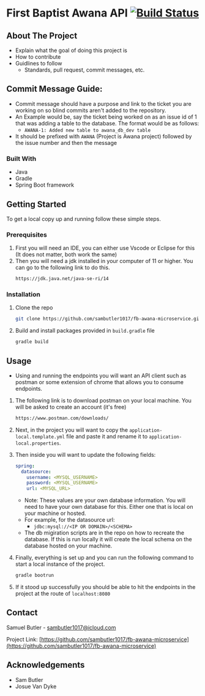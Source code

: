# First Baptist Awana API [![Build Status](https://github.com/sambutler1017/fb-awana-microservice/actions/workflows/build.yml/badge.svg)](https://github.com/sambutler1017/fb-awana-microservice/actions)

<!-- ABOUT THE PROJECT -->

## About The Project

- Explain what the goal of doing this project is
- How to contribute
- Guidlines to follow
  - Standards, pull request, commit messages, etc.

## Commit Message Guide:

- Commit message should have a purpose and link to the ticket you are working on so blind commits aren't added to the repository.
- An Example would be, say the ticket being worked on as an issue id of 1 that was adding a table to the database. The format would be as follows:
  - `AWANA-1: Added new table to awana_db_dev table`
- It should be prefixed with `AWANA` (Project is Awana project) followed by the issue number and then the message

### Built With

- Java
- Gradle
- Spring Boot framework

<!-- GETTING STARTED -->

## Getting Started

To get a local copy up and running follow these simple steps.

### Prerequisites

1. First you will need an IDE, you can either use Vscode or Eclipse for this (It does not matter, both work the same)
2. Then you will need a jdk installed in your computer of 11 or higher. You can go to the following link to do this.
   ```sh
   https://jdk.java.net/java-se-ri/14
   ```

### Installation

1. Clone the repo

   ```sh
   git clone https://github.com/sambutler1017/fb-awana-microservice.git
   ```

2. Build and install packages provided in `build.gradle` file
   ```sh
   gradle build
   ```

<!-- USAGE EXAMPLES -->

## Usage

- Using and running the endpoints you will want an API client such as postman or some extension of chrome that allows you to consume endpoints.

1. The following link is to download postman on your local machine. You will be asked to create an account (it's free)

   ```sh
   https://www.postman.com/downloads/
   ```

2. Next, in the project you will want to copy the `application-local.template.yml` file and paste it and rename it to `application-local.properties`.

3. Then inside you will want to update the following fields:
   ```yml
   spring:
     datasource:
       username: <MYSQL_USERNAME>
       password: <MYSQL_USERNAME>
       url: <MYSQL_URL>
   ```
   - Note: These values are your own database information. You will need to have your own database for this. Either one that is local on your machine or hosted.
   - For example, for the datasource url:
     - `jdbc:mysql://<IP OR DOMAIN>/<SCHEMA>`
   - The db migiration scripts are in the repo on how to recreate the database. If this is run locally it will create the local schema on the database hosted on your machine.
4. Finally, everything is set up and you can run the following command to start a local instance of the project.
   ```sh
   gradle bootrun
   ```
5. If it stood up successfully you should be able to hit the endpoints in the project at the route of `localhost:8080`

<!-- CONTACT -->

## Contact

Samuel Butler - sambutler1017@icloud.com

Project Link: [https://github.com/sambutler1017/fb-awana-microservice](https://github.com/sambutler1017/fb-awana-microservice)

<!-- ACKNOWLEDGEMENTS -->

## Acknowledgements

- Sam Butler
- Josue Van Dyke
